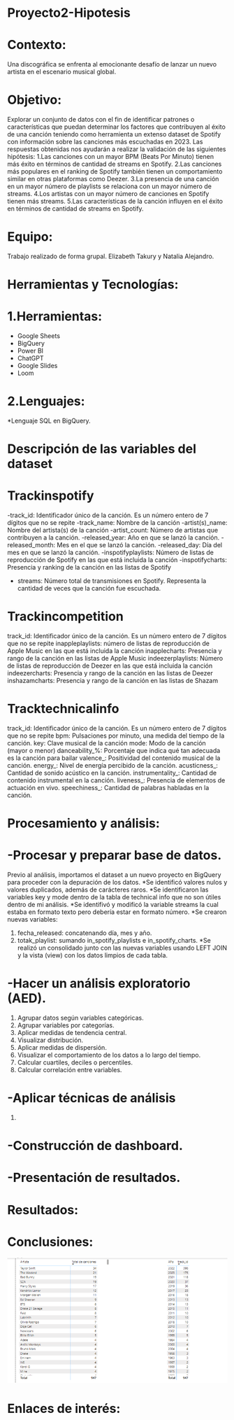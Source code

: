 # Proyecto2-Hipotesis
# Contexto: 
Una discográfica se enfrenta al emocionante desafío de lanzar un nuevo artista en el escenario musical global.
# Objetivo:
Explorar un conjunto de datos con el fin de identificar patrones o características que puedan determinar los factores que contribuyen al éxito de una canción teniendo como herramienta 
un extenso dataset de Spotify con información sobre las canciones más escuchadas en 2023.
Las respuestas obtenidas nos ayudarán a realizar la validación de las siguientes hipótesis:
1.Las canciones con un mayor BPM (Beats Por Minuto) tienen más éxito en términos de cantidad de streams en Spotify.
2.Las canciones más populares en el ranking de Spotify también tienen un comportamiento similar en otras plataformas como Deezer.
3.La presencia de una canción en un mayor número de playlists se relaciona con un mayor número de streams.
4.Los artistas con un mayor número de canciones en Spotify tienen más streams.
5.Las características de la canción influyen en el éxito en términos de cantidad de streams en Spotify.

# Equipo:
Trabajo realizado de forma grupal.
Elizabeth Takury y Natalia Alejandro. 

# Herramientas y Tecnologías:
# 1.Herramientas:
* Google Sheets
* BigQuery
* Power BI
* ChatGPT 
* Google Slides 
* Loom
# 2.Lenguajes:
*Lenguaje SQL en BigQuery.
 
# Descripción de las variables del dataset
# Trackinspotify
-track_id: Identificador único de la canción. Es un número entero de 7 dígitos que no se repite
-track_name: Nombre de la canción
-artist(s)_name: Nombre del artista(s) de la canción
-artist_count: Número de artistas que contribuyen a la canción.
-released_year: Año en que se lanzó la canción.
-released_month: Mes en el que se lanzó la canción.
-released_day: Día del mes en que se lanzó la canción.
-inspotifyplaylists: Número de listas de reproducción de Spotify en las que está incluida la canción
-inspotifycharts: Presencia y ranking de la canción en las listas de Spotify
- streams: Número total de transmisiones en Spotify. Representa la cantidad de veces que la canción fue escuchada.
# Trackincompetition
track_id: Identificador único de la canción. Es un número entero de 7 dígitos que no se repite
inappleplaylists: número de listas de reproducción de Apple Music en las que está incluida la canción
inapplecharts: Presencia y rango de la canción en las listas de Apple Music
indeezerplaylists: Número de listas de reproducción de Deezer en las que está incluida la canción
indeezercharts: Presencia y rango de la canción en las listas de Deezer
inshazamcharts: Presencia y rango de la canción en las listas de Shazam
# Tracktechnicalinfo
track_id: Identificador único de la canción. Es un número entero de 7 dígitos que no se repite
bpm: Pulsaciones por minuto, una medida del tiempo de la canción.
key: Clave musical de la canción
mode: Modo de la canción (mayor o menor)
danceability_%: Porcentaje que indica qué tan adecuada es la canción para bailar
valence_: Positividad del contenido musical de la canción.
energy_: Nivel de energía percibido de la canción.
acusticness_: Cantidad de sonido acústico en la canción.
instrumentality_: Cantidad de contenido instrumental en la canción.
liveness_: Presencia de elementos de actuación en vivo.
speechiness_: Cantidad de palabras habladas en la canción.
# Procesamiento y análisis:
# -Procesar y preparar base de datos.
Previo al análisis, importamos el dataset a un nuevo proyecto en BigQuery para proceder con la depuración de los datos. 
*Se identificó valores nulos y valores duplicados, además de carácteres raros. 
*Se identificaron las variables key y mode dentro de la tabla de technical info que no son útiles dentro de mi análisis. 
*Se identifivó y modificó la variable streams la cual estaba en formato texto pero debería estar en formato número. 
*Se crearon nuevas variables:
1. fecha_released: concatenando día, mes y año. 
2. totak_playlist: sumando in_spotify_playlists e in_spotify_charts.
*Se realizó un consolidado junto con las nuevas variables usando LEFT JOIN y la vista (view) con los datos limpios de cada tabla.

# -Hacer un análisis exploratorio (AED).
1.  Agrupar datos según variables categóricas.
2.  Agrupar variables por categorías.
3.  Aplicar medidas de tendencia central.
4.  Visualizar distribución.
5.  Aplicar medidas de dispersión.
6.  Visualizar el comportamiento de los datos a lo largo del tiempo.
7.  Calcular cuartiles, deciles o percentiles.
8.  Calcular correlación entre variables.
# -Aplicar técnicas de análisis
1. 
# -Construcción de dashboard.

# -Presentación de resultados.

# Resultados: 
# Conclusiones:

![alt text](Imagen1.png)

# Enlaces de interés:

